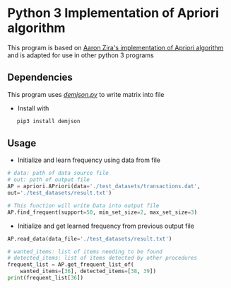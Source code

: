 # Python 3 Implementation of Apriori algorithm

This program is based on [Aaron Zira's implementation of Apriori algorithm](https://github.com/aaronzira/apriori) and is adapted for use in other python 3 programs

## Dependencies

This program uses [_demjson.py_](https://github.com/dmeranda/demjson/blob/master/demjson.py) to write matrix into file

* Install with

```bash
   pip3 install demjson
```

## Usage

* Initialize and learn frequency using data from file

```python 3
# data: path of data source file
# out: path of output file
AP = apriori.APriori(data='./test_datasets/transactions.dat',
out='./test_datasets/result.txt')

# This function will write Data into output file
AP.find_frequent(support=50, min_set_size=2, max_set_size=3)
```

* Initialize and get learned frequency from previous output file

```python 3
AP.read_data(data_file='./test_datasets/result.txt')

# wanted_items: list of items needing to be found
# detected_items: list of items detected by other procedures
frequent_list = AP.get_frequent_list_of(
    wanted_items=[36], detected_items=[38, 39])
print(frequent_list[36])
```